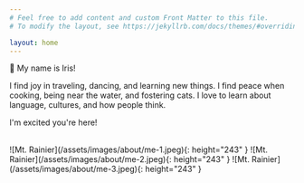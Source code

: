 ```yaml
---
# Feel free to add content and custom Front Matter to this file.
# To modify the layout, see https://jekyllrb.com/docs/themes/#overriding-theme-defaults

layout: home
---
```


👋 My name is Iris!

I find joy in traveling, dancing, and learning new things. I find peace when cooking, being near the water, and fostering cats. I love to learn about language, cultures, and how people think.

I'm excited you're here!

<br>
![Mt. Rainier](/assets/images/about/me-1.jpeg){: height="243" }
![Mt. Rainier](/assets/images/about/me-2.jpeg){: height="243" }
![Mt. Rainier](/assets/images/about/me-3.jpeg){: height="243" }

<!-- This is the base Jekyll theme. You can find out more info about customizing your Jekyll theme, as well as basic Jekyll usage documentation at [jekyllrb.com](https://jekyllrb.com/)

You can find the source code for Minima at GitHub:
[jekyll][jekyll-organization] /
[minima](https://github.com/jekyll/minima)

You can find the source code for Jekyll at GitHub:
[jekyll][jekyll-organization] /
[jekyll](https://github.com/jekyll/jekyll)


[jekyll-organization]: https://github.com/jekyll -->
